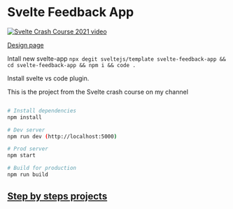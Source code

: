 # Svelte Feedback App

[![Svelte Crash Course 2021 video](https://img.youtube.com/vi/3TVy6GdtNuQc/0.jpg)](https://youtu.be/3TVy6GdtNuQ "Svelte Crash Course 2021")

[Design page](https://www.uidesigndaily.com/posts/figma-feedback-pop-up-day-1390)

Intall new svelte-app
`npx degit sveltejs/template svelte-feedback-app && cd svelte-feedback-app && npm i && code .`

Install svelte vs code plugin.


This is the project from the Svelte crash course on my channel

```bash

# Install dependencies
npm install

# Dev server
npm run dev (http://localhost:5000)

# Prod server
npm start

# Build for production
npm run build
```

## [Step by steps projects](/step-by-steps-projects)
